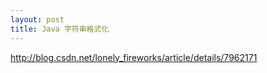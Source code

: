 ```yaml
---
layout: post
title: Java 字符串格式化
---
```



http://blog.csdn.net/lonely_fireworks/article/details/7962171


